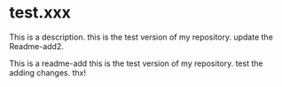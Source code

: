 # test.xxx
This is a description.
this is the test version of my repository.
update the Readme-add2.

This is a readme-add
this is the test version of my repository.
test the adding changes.
thx!